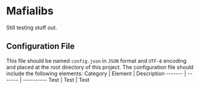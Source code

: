 # Mafialibs

Still testing stuff out.

## Configuration File
This file should be named `config.json` in `JSON` format and `UTF-8` encoding and placed at the root directory of this project.
The configuration file should include the following elements:
Category    | Element   | Description
-------     | -------   | ----------
Test        | Test      | Test